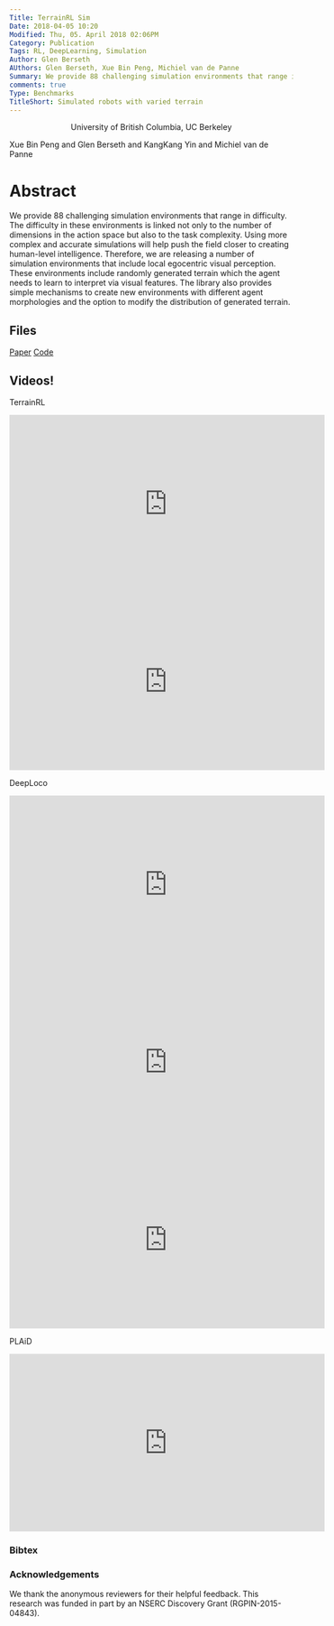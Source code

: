 ```yaml
---
Title: TerrainRL Sim
Date: 2018-04-05 10:20
Modified: Thu, 05. April 2018 02:06PM 
Category: Publication
Tags: RL, DeepLearning, Simulation
Author: Glen Berseth
AUthors: Glen Berseth, Xue Bin Peng, Michiel van de Panne
Summary: We provide 88 challenging simulation environments that range in difficulty. The difficulty in these environments is linked not only to the number of dimensions in the action space but also to the task complexity. Using more complex and accurate simulations will help push the field closer to creating human-level intelligence. Therefore, we are releasing a number of simulation environments that include local egocentric visual perception. These environments include randomly generated terrain which the agent needs to learn to interpret via visual features. The library also provides simple mechanisms to create new environments with different agent morphologies and the option to modify the distribution of generated terrain.
comments: true
Type: Benchmarks
TitleShort: Simulated robots with varied terrain 
---
```


<div align="center">
	<p>	
            University of British Columbia, UC Berkeley
    </p>
</div>

Xue Bin Peng and Glen Berseth and KangKang Yin and Michiel van de Panne

# Abstract

We provide 88 challenging simulation environments that range in difficulty.
The difficulty in these environments is linked not only to the number of dimensions in the action space but also to the task complexity. Using more complex and accurate simulations will help push the field closer to creating human-level intelligence.
Therefore, we are releasing a number of simulation environments that include local egocentric visual perception.
These environments include randomly generated terrain which the agent needs to learn to interpret via visual features.
The library also provides simple mechanisms to create new environments with different agent morphologies and the option to modify the distribution of generated terrain.


## Files

[Paper](/projects/TerrainRLSim/paper.pdf)
[Code](https://github.com/UBCMOCCA/TerrainRLSim)

## Videos!

TerrainRL

<iframe width="560" height="315" src="https://www.youtube.com/embed/KPfzRSBzNX4" frameborder="0" allowfullscreen></iframe>
<br>
<iframe width="560" height="315" src="https://www.youtube.com/embed/A0BmHoujP9k" frameborder="0" allowfullscreen></iframe>
								
DeepLoco

<iframe width="560" height="315" src="https://www.youtube.com/embed/G4lT9CLyCNw" frameborder="0" allowfullscreen></iframe>
<iframe width="560" height="315" src="https://www.youtube.com/embed/hd1yvLWm6oA" frameborder="0" allowfullscreen></iframe>
<iframe width="560" height="315" src="https://www.youtube.com/embed/x-HrYko_MRU" frameborder="0" allowfullscreen></iframe>

PLAiD

<iframe width="560" height="315" src="https://www.youtube.com/embed/_DjHbHCXGk0" frameborder="0" ></iframe>

### Bibtex

### Acknowledgements

We thank the anonymous reviewers for their helpful feedback. This research was funded in part by an NSERC Discovery Grant (RGPIN-2015-04843).

